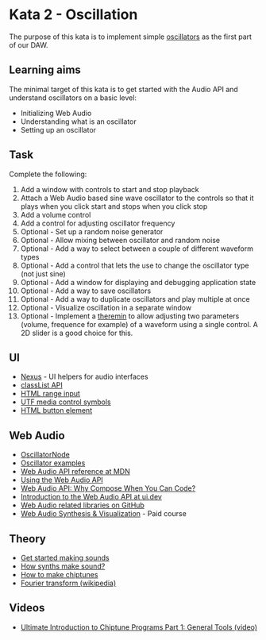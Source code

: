 # Kata 2 - Oscillation

The purpose of this kata is to implement simple [oscillators](https://en.wikipedia.org/wiki/Oscillation) as the first part of our DAW.

## Learning aims

The minimal target of this kata is to get started with the Audio API and understand oscillators on a basic level:

* Initializing Web Audio
* Understanding what is an oscillator
* Setting up an oscillator

## Task

Complete the following:

1. Add a window with controls to start and stop playback
2. Attach a Web Audio based sine wave oscillator to the controls so that it plays when you click start and stops when you click stop
3. Add a volume control
4. Add a control for adjusting oscillator frequency
5. Optional - Set up a random noise generator
6. Optional - Allow mixing between oscillator and random noise
7. Optional - Add a way to select between a couple of different waveform types
8. Optional - Add a control that lets the use to change the oscillator type (not just sine)
9. Optional - Add a window for displaying and debugging application state
10. Optional - Add a way to save oscillators
11. Optional - Add a way to duplicate oscillators and play multiple at once
12. Optional - Visualize oscillation in a separate window
13. Optional - Implement a [theremin](https://en.wikipedia.org/wiki/Theremin) to allow adjusting two parameters (volume, frequence for example) of a waveform using a single control. A 2D slider is a good choice for this.

## UI

* [Nexus](https://nexus-js.github.io/ui/) - UI helpers for audio interfaces
* [classList API](https://developer.mozilla.org/en-US/docs/Web/API/Element/classList)
* [HTML range input](https://developer.mozilla.org/en-US/docs/Web/HTML/Element/input/range)
* [UTF media control symbols](https://en.wikipedia.org/wiki/Media_control_symbols)
* [HTML button element](https://developer.mozilla.org/en-US/docs/Web/HTML/Element/button)

## Web Audio

* [OscillatorNode](https://developer.mozilla.org/en-US/docs/Web/API/OscillatorNode)
* [Oscillator examples](https://codepen.io/jonoliver/pen/NoawPv)
* [Web Audio API reference at MDN](https://developer.mozilla.org/en-US/docs/Web/API/Web_Audio_API)
* [Using the Web Audio API](https://developer.mozilla.org/en-US/docs/Web/API/Web_Audio_API/Using_Web_Audio_API)
* [Web Audio API: Why Compose When You Can Code?](https://www.toptal.com/web/web-audio-api-tutorial)
* [Introduction to the Web Audio API at ui.dev](https://ui.dev/web-audio-api)
* [Web Audio related libraries on GitHub](https://github.com/topics/webaudio-api?l=javascript)
* [Web Audio Synthesis & Visualization](https://frontendmasters.com/courses/web-audio/) - Paid course

## Theory

* [Get started making sounds](https://learningsynths.ableton.com/)
* [How synths make sound?](https://learningsynths.ableton.com/en/oscillators/how-synths-make-sound)
* [How to make chiptunes](https://soundation.com/music-genres/how-to-make-chiptunes)
* [Fourier transform (wikipedia)](https://en.wikipedia.org/wiki/Fourier_transform)

## Videos

* [Ultimate Introduction to Chiptune Programs Part 1: General Tools (video)](https://www.youtube.com/watch?v=WNxw8OzUwfg)
